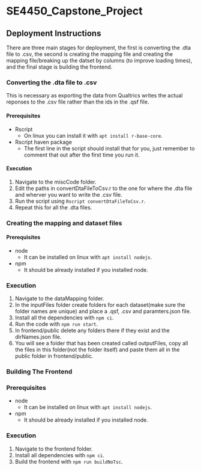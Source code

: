 # SE4450_Capstone_Project

## Deployment Instructions
There are three main stages for deployment, the first is converting the .dta file to .csv, the second is creating the mapping file and creating the mapping file/breaking up the datset by columns (to improve loading times), and the final stage is building the frontend.

### Converting the .dta file to .csv
This is necessary as exporting the data from Qualtrics writes the actual reponses to the .csv file rather than the ids in the .qsf file.
#### Prerequisites
- Rscript 
  - On linux you can install it with `apt install r-base-core`.
- Rscript haven package 
  - The first line in the script should install that for you, just remember to comment that out after the first time you run it.

#### Execution
1. Navigate to the miscCode folder.
2. Edit the paths in convertDtaFileToCsv.r to the one for where the .dta file and wherver you want to write the .csv file.
3. Run the script using `Rscript convertDtaFileToCsv.r`.
4. Repeat this for all the .dta files.


### Creating the mapping and dataset files
#### Prerequisites
- node
  - It can be installed on linux with `apt install nodejs`. 
- npm
  - It should be already installed if you installed node.

### Execution
1. Navigate to the dataMapping folder.
2. In the inputFiles folder create folders for each dataset(make sure the folder names are unique) and place a .qsf, .csv and paramters.json file.
3. Install all the dependencies with `npm ci`.
4. Run the code with `npm run start`.
5. In frontend/public delete any folders there if they exist and the dirNames.json file.
6. You will see a folder that has been created called outputFiles, copy all the files in this folder(not the folder itself) and paste them all in the public folder in frontend/public.


### Building The Frontend
### Prerequisites
- node
  - It can be installed on linux with `apt install nodejs`. 
- npm
  - It should be already installed if you installed node.

### Execution
1. Navigate to the frontend folder.
2. Install all dependencies with `npm ci`.
3. Build the frontend with `npm run buildNoTsc`.
